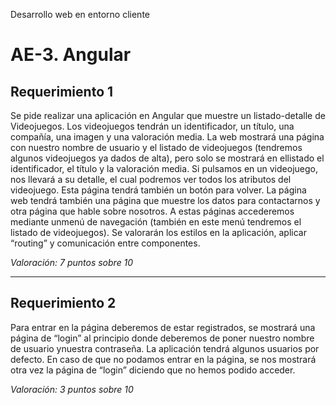 Desarrollo web en entorno cliente

# AE-3. Angular

## **Requerimiento 1**

Se pide realizar una aplicación en Angular que muestre un listado-detalle de Videojuegos.
Los videojuegos tendrán un identificador, un título, una compañía, una imagen y una valoración media.
La web mostrará una página con nuestro nombre de usuario y el listado de videojuegos (tendremos algunos videojuegos ya dados de alta), pero solo se mostrará en ellistado el identificador, el título y la valoración media.
Si pulsamos en un videojuego, nos llevará a su detalle, el cual podremos ver todos los atributos del videojuego. Esta página tendrá también un botón para volver.
La página web tendrá también una página que muestre los datos para contactarnos y otra página que hable sobre nosotros. A estas páginas accederemos mediante unmenú de navegación (también en este menú tendremos el listado de videojuegos).
Se valorarán los estilos en la aplicación, aplicar “routing” y comunicación entre componentes.

*Valoración: 7 puntos sobre 10*

--------------------------------------------------------------------------------------------

## **Requerimiento 2**

Para entrar en la página deberemos de estar registrados, se mostrará una página de “login” al principio donde deberemos de poner nuestro nombre de usuario ynuestra contraseña. La aplicación tendrá algunos usuarios por defecto.
En caso de que no podamos entrar en la página, se nos mostrará otra vez la página de “login” diciendo que no hemos podido acceder.

*Valoración: 3 puntos sobre 10*